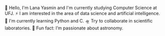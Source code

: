 👾 Hello, I'm Lana Yasmin and I'm currently studying Computer Science at UFJ. 
⚡ I am interested in the area of ​​data science and artificial intelligence.
🧩 I'm currently learning Python and C.
🛸 Try to collaborate in scientific laboratories.
🔭 Fun fact: I’m passionate about astronomy.
<!---
Laninhayas/Laninhayas is a ✨ special ✨ repository because its `README.md` (this file) appears on your GitHub profile.
You can click the Preview link to take a look at your changes.
--->
